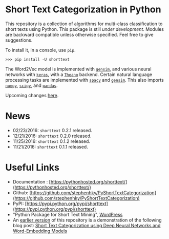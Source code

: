 # Short Text Categorization in Python

This repository is a collection of algorithms for multi-class classification to short texts using Python. This package is still *under development*. Modules are backward compatible unless otherwise specified. Feel free to give suggestions.

To install it, in a console, use `pip`.

```
>>> pip install -U shorttext
```

The Word2Vec model is implemented with [`gensim`](https://radimrehurek.com/gensim/), and various neural networks with [`keras`](https://keras.io/), with a [`Theano`](http://deeplearning.net/software/theano/) backend. Certain natural language processing tasks are implemented with [`spacy`](https://spacy.io/) and [`gensim`](https://radimrehurek.com/gensim/). This also imports [`numpy`](http://www.numpy.org/), [`scipy`](https://www.scipy.org/), and [`pandas`](http://pandas.pydata.org/).
 
Upcoming changes [here](UPCOMING.md).

# News

* 02/23/2016: `shorttext` 0.2.1 released.
* 12/21/2016: `shorttext` 0.2.0 released.
* 11/25/2016: `shorttext` 0.1.2 released.
* 11/21/2016: `shorttext` 0.1.1 released.

# Useful Links

* Documentation : [https://pythonhosted.org/shorttext/](https://pythonhosted.org/shorttext/)
* Github: [https://github.com/stephenhky/PyShortTextCategorization](https://github.com/stephenhky/PyShortTextCategorization)
* PyPI: [https://pypi.python.org/pypi/shorttext](https://pypi.python.org/pypi/shorttext)
* "Python Package for Short Text Mining", [WordPress](https://datawarrior.wordpress.com/2016/12/22/python-package-for-short-text-mining/)
* An [earlier version](https://github.com/stephenhky/PyShortTextCategorization/tree/b298d3ce7d06a9b4e0f7d32f27bab66064ba7afa) of this repository is a demonstration of the following blog post: [Short Text Categorization using Deep Neural Networks and Word-Embedding Models](https://datawarrior.wordpress.com/2016/10/12/short-text-categorization-using-deep-neural-networks-and-word-embedding-models/)

